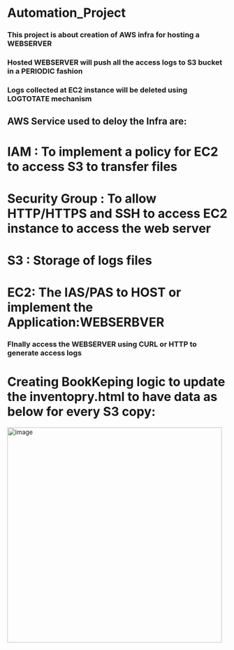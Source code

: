 # Automation_Project
### This project is about creation of  AWS infra for hosting a WEBSERVER
### Hosted WEBSERVER will push all the access logs to S3 bucket in a PERIODIC fashion
### Logs collected at EC2 instance will be deleted using LOGTOTATE mechanism

## AWS Service used to deloy the Infra are:
# IAM : To implement a policy for EC2 to access S3 to transfer files
# Security Group : To allow HTTP/HTTPS and SSH to access EC2 instance to access the web server
# S3 : Storage of logs files
# EC2: The IAS/PAS to HOST or implement the Application:WEBSERBVER

### FInally access the WEBSERVER using CURL or HTTP to generate access logs

# Creating BookKeping logic to update the inventopry.html to have data as below for every S3 copy:
<img width="491" alt="image" src="https://user-images.githubusercontent.com/98635422/182234258-ff74c296-eb2f-446f-abca-7ab232acc90e.png">
